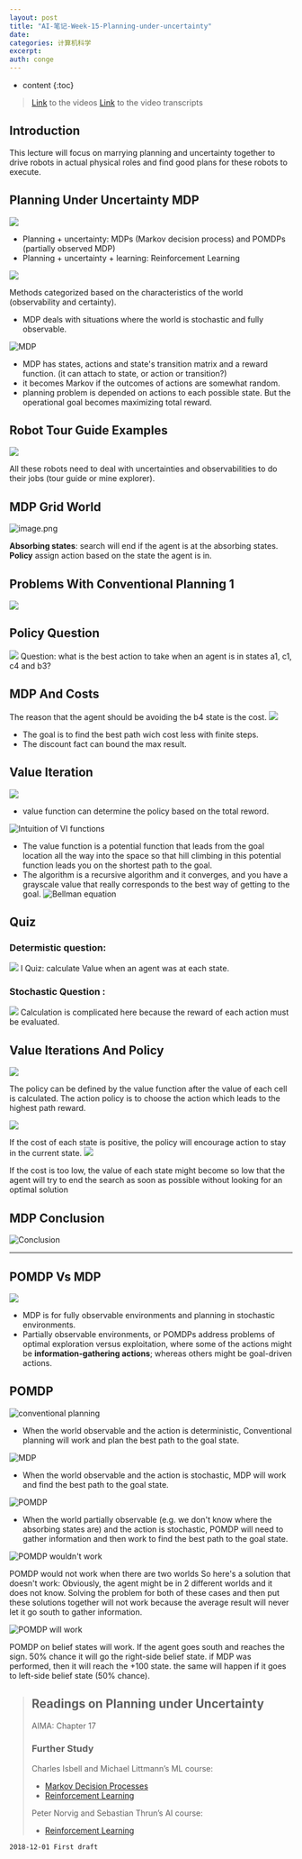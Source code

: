 ```yaml
---
layout: post
title: "AI-笔记-Week-15-Planning-under-uncertainty"
date:
categories: 计算机科学
excerpt:
auth: conge
---
```

* content
{:toc}

> [Link](https://classroom.udacity.com/courses/ud954/lessons/6889127738/concepts/69398612260923) to the videos
> [Link](https://github.com/conge/OMSCS6601_Transcripts/blob/master/lesson10.md) to the video transcripts

## Introduction
This lecture will focus on marrying planning and uncertainty together to drive robots in actual physical roles and find good plans for these robots to execute.

## Planning Under Uncertainty MDP
![](/assets/images/计算机科学/118382-0327f22f4faeb2ac.png)

* Planning + uncertainty: MDPs (Markov decision process) and POMDPs (partially observed MDP)
* Planning +  uncertainty + learning: Reinforcement Learning

![](/assets/images/计算机科学/118382-1ed1347466b8b3e1.png)

Methods categorized based on the characteristics of the world (observability and certainty).
* MDP deals with situations where the world is stochastic and fully observable.

![MDP](/assets/images/计算机科学/118382-a56bf08d752c38c8.png)

* MDP has states, actions and state's transition matrix and a reward function. (it can attach to state, or action or transition?)
* it becomes Markov if the outcomes of actions are somewhat random.
* planning problem is depended on actions to each possible state. But the operational goal becomes maximizing total reward.

## Robot Tour Guide Examples
![](/assets/images/计算机科学/118382-b2cc9d1b575ea4ec.png)

All these robots need to deal with uncertainties and observabilities to do their jobs (tour guide or mine explorer).

## MDP Grid World
![image.png](/assets/images/计算机科学/118382-9b2dbfeef01f4fd2.png)

__Absorbing states__: search will end if the agent is at the absorbing states.
__Policy__ assign action based on the state the agent is in.

## Problems With Conventional Planning 1
![](/assets/images/计算机科学/118382-5e87dc252488f50a.png)

## Policy Question 
![](/assets/images/计算机科学/118382-f8741ae743a580ef.png)
Question: what is the best action to take when an agent is in states a1, c1, c4 and b3?

## MDP And Costs

The reason that the agent should be avoiding the b4 state is the cost.
![](/assets/images/计算机科学/118382-3597f117909d764e.png)

* The goal is to find the best path wich cost less with finite steps.
* The discount fact can bound the max result.

## Value Iteration 

![](/assets/images/计算机科学/118382-a75fc02831914964.png)

* value function can determine the policy based on the total reword.

![Intuition of VI functions](/assets/images/计算机科学/118382-16b011014945ccdd.png)


* The value function is a potential function that leads from the goal location all the way into the space so that hill climbing in this potential function leads you on the shortest path to the goal. 
* The algorithm is a recursive algorithm and it converges, and you have a grayscale value that really corresponds to the best way of getting to the goal. 
![Bellman equation](/assets/images/计算机科学/118382-31673e55db2b25ec.png)

## Quiz
### Determistic question:
![](/assets/images/计算机科学/118382-add4356c9bc81b7a.png)
I Quiz: calculate Value when an agent was at each state.

### Stochastic Question :
![](/assets/images/计算机科学/118382-8701cbb732608bd8.png)
Calculation is complicated here because the reward of each action must be evaluated.

## Value Iterations And Policy

![](/assets/images/计算机科学/118382-b51744dcfed36099.png)

The policy can be defined by the value function after the value of each cell is calculated. The action policy is to choose the action which leads to the highest path reward. 

![](/assets/images/计算机科学/118382-ef64d7e3cd16bbe0.png)

If the cost of each state is positive, the policy will encourage action to stay in the current state.
![](/assets/images/计算机科学/118382-0c441011b4ec2cde.png)

If the cost is too low, the value of each state might become so low that the agent will try to end the search as soon as possible without looking for an optimal solution

## MDP Conclusion

![Conclusion](/assets/images/计算机科学/118382-e6e0843725292462.png)

-----

## POMDP Vs MDP

![](/assets/images/计算机科学/118382-1400007f7aa70143.png)

* MDP is for fully observable environments and planning in stochastic environments.
* Partially observable environments, or POMDPs address problems of optimal exploration versus exploitation, where some of the actions might be __information-gathering actions__; whereas others might be goal-driven actions. 

## POMDP

![conventional planning](/assets/images/计算机科学/118382-6f60d72514190217.png)
* When the world observable and the action is deterministic, Conventional planning will work and plan the best path to the goal state.

![MDP](/assets/images/计算机科学/118382-e9e8911e2818cf76.png)
* When the world observable and the action is stochastic, MDP will work and find the best path to the goal state.

![POMDP](/assets/images/计算机科学/118382-2f904876d2da5a09.png)
* When the world partially observable (e.g. we don't know where the absorbing states are) and the action is stochastic, POMDP will need to gather information and then work to find the best path to the goal state.

![POMDP wouldn't work](/assets/images/计算机科学/118382-bcac7d03d18a3c1b.png)

POMDP would not work when there are two worlds
So here's a solution that doesn't work: Obviously, the agent might be in 2 different worlds and it does not know. Solving the problem for both of these cases and then put these solutions together will not work because the average result will never let it go south to gather information.

![POMDP will work](/assets/images/计算机科学/118382-71b9f9f58b6c1b3e.png)

POMDP on belief states will work. If the agent goes south and reaches the sign. 50% chance it will go the right-side belief state. if MDP was performed, then it will reach the +100 state. the same will happen if it goes to left-side belief state (50% chance).


> ## Readings on Planning under Uncertainty
> 
> AIMA: Chapter 17
>  
> ### Further Study
> 
> Charles Isbell and Michael Littmann’s ML course:
> 
> *   [Markov Decision Processes](https://classroom.udacity.com/courses/ud262/lessons/684808907/concepts/last-viewed)
> *   [Reinforcement Learning](https://classroom.udacity.com/courses/ud262/lessons/643978935/concepts/last-viewed)
> 
>  Peter Norvig and Sebastian Thrun’s AI course:
> 
> *   [Reinforcement Learning](https://classroom.udacity.com/courses/cs271/lessons/48724471/concepts/last-viewed)

```
2018-12-01 First draft
```
